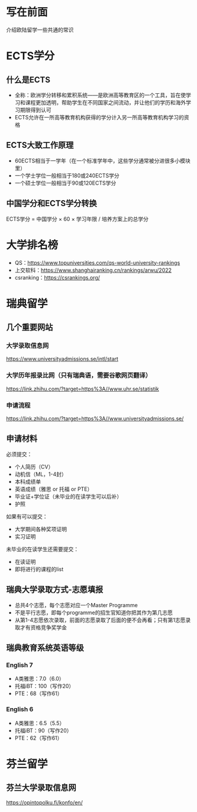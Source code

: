 # 写在前面

介绍欧陆留学一些共通的常识

# ECTS学分

## 什么是ECTS

* 全称：欧洲学分转移和累积系统——是欧洲高等教育区的一个工具，旨在使学习和课程更加透明，帮助学生在不同国家之间流动，并让他们的学历和海外学习期限得到认可
* ECTS允许在一所高等教育机构获得的学分计入另一所高等教育机构学习的资格

## ECTS大致工作原理

* 60ECTS相当于一学年（在一个标准学年中，这些学分通常被分进很多小模块里）
* 一个学士学位一般相当于180或240ECTS学分
* 一个硕士学位一般相当于90或120ECTS学分

## 中国学分和ECTS学分转换

ECTS学分 = 中国学分 × 60 × 学习年限 / 培养方案上的总学分

# 大学排名榜

* QS：https://www.topuniversities.com/qs-world-university-rankings
* 上交软科：https://www.shanghairanking.cn/rankings/arwu/2022
* csranking：https://csrankings.org/

# 瑞典留学

## 几个重要网站

### 大学录取信息网

https://www.universityadmissions.se/intl/start

### 大学历年报录比网（只有瑞典语，需要谷歌网页翻译）

https://link.zhihu.com/?target=https%3A//www.uhr.se/statistik

### 申请流程

https://link.zhihu.com/?target=https%3A//www.universityadmissions.se/

## 申请材料

必须提交：

* 个人简历（CV）
* 动机信（ML，1-4封）
* 本科成绩单
* 英语成绩（雅思 or 托福 or PTE）
* 毕业证+学位证（未毕业的在读学生可以后补）
* 护照

如果有可以提交：

* 大学期间各种奖项证明
* 实习证明

未毕业的在读学生还需要提交：

* 在读证明
* 即将进行的课程的list

## 瑞典大学录取方式-志愿填报

* 总共4个志愿，每个志愿对应一个Master Programme
* 不是平行志愿，即每个programme的招生官知道你把其作为第几志愿
* 从第1-4志愿依次录取，前面的志愿录取了后面的便不会再看；只有第1志愿录取才有资格竞争奖学金

## 瑞典教育系统英语等级

### English 7

* A类雅思：7.0（6.0）
* 托福iBT：100（写作20）
* PTE：68（写作61）

### English 6

* A类雅思：6.5（5.5）
* 托福iBT：90（写作20）
* PTE：62（写作61）

# 芬兰留学

## 芬兰大学录取信息网

https://opintopolku.fi/konfo/en/
